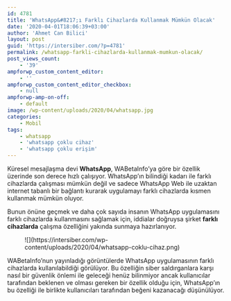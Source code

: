```yaml
---
id: 4781
title: 'WhatsApp&#8217;ı Farklı Cihazlarda Kullanmak Mümkün Olacak'
date: '2020-04-01T18:06:39+03:00'
author: 'Ahmet Can Bilici'
layout: post
guid: 'https://intersiber.com/?p=4781'
permalink: /whatsapp-farkli-cihazlarda-kullanmak-mumkun-olacak/
post_views_count:
    - '39'
ampforwp_custom_content_editor:
    - ''
ampforwp_custom_content_editor_checkbox:
    - null
ampforwp-amp-on-off:
    - default
image: /wp-content/uploads/2020/04/whatsapp.jpg
categories:
    - Mobil
tags:
    - whatsapp
    - 'whatsapp çoklu cihaz'
    - 'whatsapp çoklu erişim'
---
```


Küresel mesajlaşma devi **WhatsApp**, WABetaInfo’ya göre bir özellik üzerinde son derece hızlı çalışıyor. WhatsApp’ın bilindiği kadarı ile farklı cihazlarda çalışması mümkün değil ve sadece WhatsApp Web ile uzaktan internet tabanlı bir bağlantı kurarak uygulamayı farklı cihazlarda kısmen kullanmak mümkün oluyor.

Bunun önüne geçmek ve daha çok sayıda insanın WhatsApp uygulamasını farklı cihazlarda kullanmasını sağlamak için, iddialar doğruysa şirket **farklı cihazlarda** çalışma özelliğini yakında sunmaya hazırlanıyor.

<figure class="wp-block-image size-large">![](https://intersiber.com/wp-content/uploads/2020/04/whatsapp-coklu-cihaz.png)</figure>WABetaInfo’nun yayınladığı görüntülerde WhatsApp uygulamasının farklı cihazlarda kullanılabildiği görülüyor. Bu özelliğin siber saldırganlara karşı nasıl bir güvenlik önlemi ile geleceği henüz bilinmiyor ancak kullanıcılar tarafından beklenen ve olması gereken bir özellik olduğu için, WhatsApp’ın bu özelliği ile birlikte kullanıcıları tarafından beğeni kazanacağı düşünülüyor.